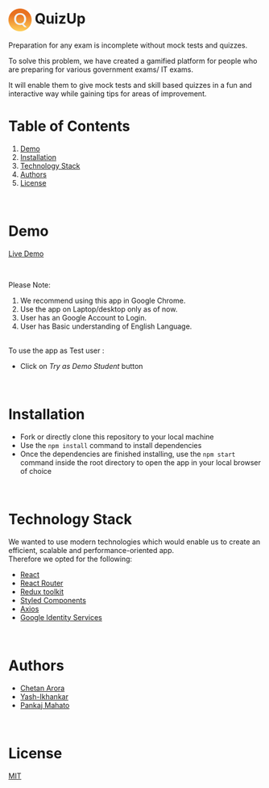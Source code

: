 <h1><img align="center" height="45" src="./public/images/logo.png"> QuizUp</h1>

Preparation for any exam is incomplete without mock tests and quizzes.

To solve this problem, we have created a gamified platform for people who are preparing for various government exams/ IT exams.

It will enable them to give mock tests and skill based quizzes in a fun and interactive way while gaining tips for areas of improvement.

# Table of Contents

1. [Demo](#demo)
2. [Installation](#installation)
3. [Technology Stack](#technology-stack)
4. [Authors](#authors)
5. [License](#license)

<br/>

# Demo

[Live Demo](https://quizup-webapp.vercel.app)

<br/>

Please Note:

1. We recommend using this app in Google Chrome.
2. Use the app on Laptop/desktop only as of now.
3. User has an Google Account to Login.
4. User has Basic understanding of English Language.

<br/>
To use the app as Test user :

- Click on _Try as Demo Student_ button

<br/>

# Installation

- Fork or directly clone this repository to your local machine
- Use the `npm install` command to install dependencies
- Once the dependencies are finished installing, use the `npm start` command inside the root directory to open the app in your local browser of choice

<br/>

# Technology Stack

We wanted to use modern technologies which would enable us to create an efficient, scalable and performance-oriented app.
<br/>
Therefore we opted for the following:

- [React](https://reactjs.org/)
- [React Router](https://reactrouter.com/en/main)
- [Redux toolkit](https://redux-toolkit.js.org/)
- [Styled Components](https://www.npmjs.com/package/styled-components)
- [Axios](https://axios-http.com/docs/intro)
- [Google Identity Services](https://developers.google.com/identity)

<br/>

# Authors

- [Chetan Arora](https://github.com/chaytan5)
- [Yash-Ikhankar](https://github.com/Yash-Ikhankar)
- [Pankaj Mahato](https://github.com/Svmpankaj)

<br/>

# License

[MIT](https://opensource.org/licenses/MIT)
